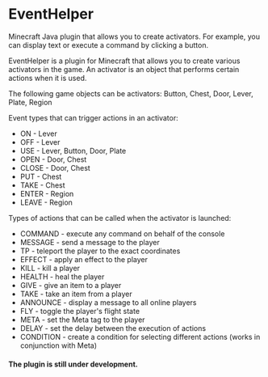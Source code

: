 # EventHelper
Minecraft Java plugin that allows you to create activators. For example, you can display text or execute a command by clicking a button.

EventHelper is a plugin for Minecraft that allows you to create various activators in the game.
An activator is an object that performs certain actions when it is used.

The following game objects can be activators:
Button, Chest, Door, Lever, Plate, Region

Event types that can trigger actions in an activator:
- ON - Lever
- OFF - Lever
- USE - Lever, Button, Door, Plate
- OPEN - Door, Chest
- CLOSE - Door, Chest
- PUT - Chest
- TAKE - Chest
- ENTER - Region
- LEAVE - Region

Types of actions that can be called when the activator is launched:
- COMMAND - execute any command on behalf of the console
- MESSAGE - send a message to the player
- TP - teleport the player to the exact coordinates
- EFFECT - apply an effect to the player
- KILL - kill a player
- HEALTH - heal the player
- GIVE - give an item to a player
- TAKE - take an item from a player
- ANNOUNCE - display a message to all online players
- FLY - toggle the player's flight state
- META - set the Meta tag to the player
- DELAY - set the delay between the execution of actions
- CONDITION - create a condition for selecting different actions (works in conjunction with Meta)


<h4>
The plugin is still under development.
</h4>
